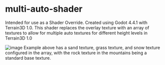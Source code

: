 # multi-auto-shader
Intended for use as a Shader Override. Created using Godot 4.4.1 with Terrain3D 1.0. This shader replaces the overlay texture with an array of textures to allow for multiple auto textures for different height levels in Terrain3D 1.0


![image](https://github.com/user-attachments/assets/ce045768-2450-471d-a36b-3c0e090e15db)
Example above has a sand texture, grass texture, and snow texture configured in the array, with the rock texture in the mountains being a standard base texture.
